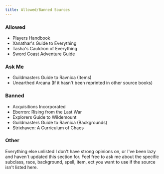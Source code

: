 ```yaml
---
title: Allowed/Banned Sources
---
```


### Allowed
- Players Handbook
- Xanathar's Guide to Everything
- Tasha's Cauldron of Everything
- Sword Coast Adventure Guide

### Ask Me
- Guildmasters Guide to Ravnica (Items)
- Unearthed Arcana (If it hasn't been reprinted in other source books)

### Banned
- Acquisitions Incorporated
- Eberron: Rising from the Last War
- Explorers Guide to Wildemount
- Guildmasters Guide to Ravnica (Backgrounds)
- Strixhaven: A Curriculum of Chaos


### Other

Everything else unlisted I don't have strong opinions on, or I've been lazy and haven't updated this section for. Feel free to ask me about the specific subclass, race, background, spell, item, ect you want to use if the source isn't listed here.
